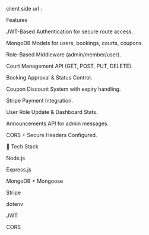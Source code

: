 client side url : 


Features

JWT-Based Authentication for secure route access.

MongoDB Models for users, bookings, courts, coupons.

Role-Based Middleware (admin/member/user).

Court Management API (GET, POST, PUT, DELETE).

Booking Approval & Status Control.

Coupon Discount System with expiry handling.

Stripe Payment Integration.

User Role Update & Dashboard Stats.

Announcements API for admin messages.

CORS + Secure Headers Configured.

🔧 Tech Stack

Node.js

Express.js

MongoDB + Mongoose

Stripe

dotenv

JWT

CORS